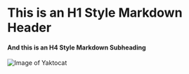 # This is an H1 Style Markdown Header
#### And this is an H4 Style Markdown Subheading
![Image of Yaktocat](https://octodex.github.com/images/yaktocat.png)

